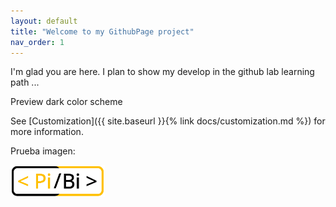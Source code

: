 ```yaml
---
layout: default
title: "Welcome to my GithubPage project"
nav_order: 1
---
```


I'm glad you are here. I plan to show my develop in the github lab learning path ...

Preview dark color scheme

<script> const toggleDarkMode = document.querySelector('.js-toggle-dark-mode'); jtd.addEvent(toggleDarkMode, 'click', function(){ if (jtd.getTheme() === 'dark') { jtd.setTheme('light'); toggleDarkMode.textContent = 'Preview dark color scheme'; } else { jtd.setTheme('dark'); toggleDarkMode.textContent = 'Return to the light side'; } }); </script>
See [Customization]({{ site.baseurl }}{% link docs/customization.md %}) for more information.

Prueba imagen:

<img src="assets/images/PiBi-rectangle.png" alt="pibilogo" width="30%"/>
